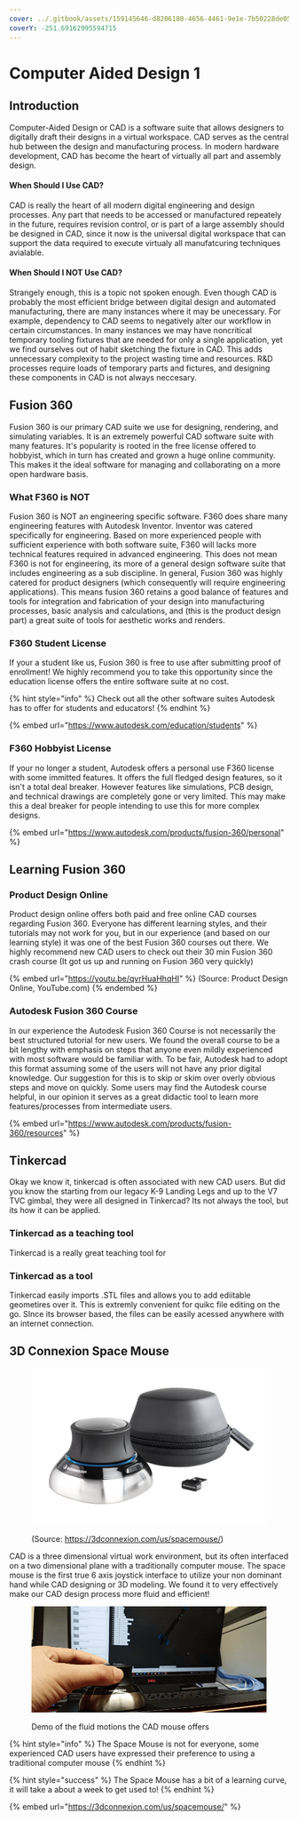 ```yaml
---
cover: ../.gitbook/assets/159145646-d8206180-4656-4461-9e1e-7b50228de056.png
coverY: -251.69162995594715
---
```


# Computer Aided Design 1

## Introduction

Computer-Aided Design or CAD is a software suite that allows designers to digitally draft their designs in a virtual workspace. CAD serves as the central hub between the design and manufacturing process. In modern hardware development, CAD has become the heart of virtually all part and assembly design.

#### When Should I Use CAD?

CAD is really the heart of all modern digital engineering and design processes. Any part that needs to be accessed or manufactured repeately in the future, requires revision control, or is part of a large assembly should be designed in CAD, since it now is the universal digital workspace that can support the data required to execute virtualy all manufatcuring techniques avialable.&#x20;

#### When Should I NOT Use CAD?

Strangely enough, this is a topic not spoken enough. Even though CAD is probably the most efficient bridge between digital design and automated manufacturing, there are many instances where it may be unecessary. For example, dependency to CAD seems to negatively alter our workflow in certain circumstances. In many instances we may have noncritical temporary tooling fixtures that are needed for only a single application, yet we find ourselves out of habit sketching the fixture in CAD. This adds unnecessary complexity to the project wasting time and resources. R\&D processes require loads of temporary parts and fictures, and designing these components in CAD is not always neccesary.&#x20;

## Fusion 360

Fusion 360 is our primary CAD suite we use for designing, rendering, and simulating variables. It is an extremely powerful CAD software suite with many features. It's popularity is rooted in the free license offered to hobbyist, which in turn has created and grown a huge online community. This makes it the ideal software for managing and collaborating on a more open hardware basis.&#x20;

### What F360 is NOT

Fusion 360 is NOT an engineering specific software. F360 does share many engineering features with Autodesk Inventor. Inventor was catered specifically for engineering. Based on more experienced people with sufficient experience with both software suite, F360 will lacks more technical features required in advanced engineering. This does not mean F360 is not for engineering, its more of a general design software suite that includes engineering as a sub discipline. In general, Fusion 360 was highly catered for product designers (which consequently will require engineering applications). This means fusion 360 retains a good balance of features and tools for integration and fabrication of your design into manufacturing processes, basic analysis and calculations, and (this is the product design part) a great suite of tools for aesthetic works and renders.

### F360 Student License

If your a student like us, Fusion 360 is free to use after submitting proof of enrollment! We highly recommend you to take this opportunity since the education license offers the entire software suite at no cost.

{% hint style="info" %}
Check out all the other software suites Autodesk has to offer for students and educators!
{% endhint %}

{% embed url="https://www.autodesk.com/education/students" %}

### F360 Hobbyist License

If your no longer a student, Autodesk offers a personal use F360 license with some immitted features. It offers the full fledged design features, so it isn't a total deal breaker. However features like simulations, PCB design, and technical drawings are completely gone or very limited. This may make this a deal breaker for people intending to use this for more complex designs.



{% embed url="https://www.autodesk.com/products/fusion-360/personal" %}

## Learning Fusion 360

### Product Design Online

Product design online offers both paid and free online CAD courses regarding Fusion 360. Everyone has different learning styles, and their tutorials may not work for you, but in our experience (and based on our learning style) it was one of the best Fusion 360 courses out there. We highly recommend new CAD users to check out their 30 min Fusion 360 crash course (It got us up and running on Fusion 360 very quickly)

{% embed url="https://youtu.be/qvrHuaHhqHI" %}
(Source: Product Design Online, YouTube.com)
{% endembed %}

### Autodesk Fusion 360 Course

In our experience the Autodesk Fusion 360 Course is not necessarily the best structured tutorial for new users. We found the overall course to be a bit lengthy with emphasis on steps that anyone even mildly experienced with most software would  be familiar with. To be fair, Autodesk had to adopt this format assuming some of the users will not have any prior digital knowledge. Our suggestion for this is to skip or skim over overly obvious steps and move on quickly. Some users may find the Autodesk course helpful, in our opinion it serves as a great didactic tool to learn more features/processes from intermediate users.&#x20;

{% embed url="https://www.autodesk.com/products/fusion-360/resources" %}

## Tinkercad

Okay we know it, tinkercad is often associated with new CAD users. But did you know the starting from our legacy K-9 Landing Legs and up to the V7 TVC gimbal, they were all designed in Tinkercad? Its not always the tool, but its how it can be applied.&#x20;

### Tinkercad as a teaching tool

Tinkercad is a really great teaching tool for

### Tinkercad as a tool

Tinkercad easily imports .STL files and allows you to add ediitable geometires over it. This is extremly convenient for quikc file editing on the go. SInce its browser based, the files can be easily acessed anywhere with an internet connection.





###

## 3D Connexion Space Mouse

<figure><img src="../.gitbook/assets/71fh+k4Y+lL.jpg" alt=""><figcaption><p>(Source: <a href="https://3dconnexion.com/us/spacemouse/">https://3dconnexion.com/us/spacemouse/</a>)</p></figcaption></figure>

CAD is a three dimensional virtual work environment, but its often interfaced on a two dimensional plane with a traditionally computer mouse. The space mouse is the first true 6 axis joystick interface to utilize your non dominant hand while CAD designing or 3D modeling. We found it to very effectively make our CAD design process more fluid and efficient!

<figure><img src="../.gitbook/assets/20221115_143355_1.gif" alt=""><figcaption><p>Demo of the fluid motions the CAD mouse offers</p></figcaption></figure>

{% hint style="info" %}
The Space Mouse is not for everyone, some experienced CAD users have expressed their preference to using a traditional computer mouse
{% endhint %}

{% hint style="success" %}
The Space Mouse has a bit of a learning curve, it will take a about a week to get used to!
{% endhint %}

{% embed url="https://3dconnexion.com/us/spacemouse/" %}
